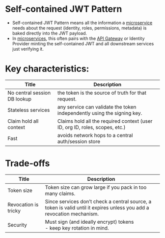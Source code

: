 # Self-contained JWT Pattern 
- Self-contained JWT Pattern means all the information a [microservice](../../3_MicroServices/Readme.md) needs about the request (identity, roles, permissions, metadata) is baked directly into the JWT payload.
- In [microservices](../../3_MicroServices/Readme.md), this often pairs with the [API Gateway](../../3_MicroServices/1_APIGateway/Readme.md) or Identity Provider minting the self-contained JWT and all downstream services just verifying it.

# Key characteristics:

| Title                        | Description                                                                 |
|------------------------------|-----------------------------------------------------------------------------|
| No central session DB lookup | the token is the source of truth for that request.                          |
| Stateless services           | any service can validate the token independently using the signing key.     |
| Claim hold all context       | Claims hold all the required context (user ID, org ID, roles, scopes, etc.) |
| Fast                         | avoids network hops to a central auth/session store                         |

# Trade-offs

| Title                | Description                                                                                                           |
|----------------------|-----------------------------------------------------------------------------------------------------------------------|
| Token size           | Token size can grow large if you pack in too many claims.                                                             |
| Revocation is tricky | Since services don’t check a central source, a token is valid until it expires unless you add a revocation mechanism. |
| Security             | Must sign (and ideally encrypt) tokens<br/>- keep key rotation in mind.                                               |
